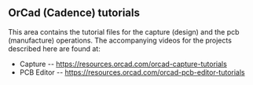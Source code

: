 ## OrCad (Cadence) tutorials

This area contains the tutorial files for the capture (design) and the pcb (manufacture) operations. The accompanying videos for the projects described here are found at:

* Capture
-- https://resources.orcad.com/orcad-capture-tutorials
* PCB Editor
-- https://resources.orcad.com/orcad-pcb-editor-tutorials

